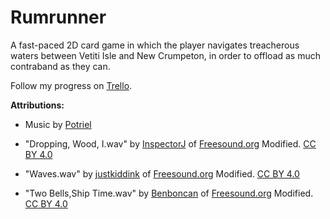 # Rumrunner
A fast-paced 2D card game in which the player navigates treacherous waters between Vetiti Isle and New Crumpeton, in order to offload as much contraband as they can. 

Follow my progress on [Trello](https://trello.com/b/JxY0rXKO/rumrunner).


<strong>Attributions:</strong><br>
- Music by [Potriel](https://www.fiverr.com/potriel/compose-musics-for-your-video-game)

- "Dropping, Wood, I.wav" by [InspectorJ](www.jshaw.co.uk) of [Freesound.org](https://freesound.org/) Modified. [CC BY 4.0](https://creativecommons.org/licenses/by/4.0/) 

- "Waves.wav" by [justkiddink](https://freesound.org/people/juskiddink/) of [Freesound.org](https://freesound.org/) Modified. [CC BY 4.0](https://creativecommons.org/licenses/by/4.0/)

- "Two Bells,Ship Time.wav" by [Benboncan](https://freesound.org/people/Benboncan/sounds/77699/) of [Freesound.org](https://freesound.org/) Modified. [CC BY 4.0](https://creativecommons.org/licenses/by/4.0/)